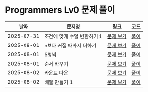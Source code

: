 # Programmers Lv0 문제 풀이

| 날짜 | 문제명 | 링크 | 코드 |
|------|--------|------|------|
| 2025-07-31 | 조건에 맞게 수열 변환하기 1 | [문제 보기](https://school.programmers.co.kr/learn/courses/30/lessons/181882) | [풀이](./250731_181882.py) |
| 2025-08-01 | n보다 커질 때까지 더하기 | [문제 보기](https://school.programmers.co.kr/learn/courses/30/lessons/181884) | [풀이](./250801_181884.py) |
| 2025-08-01 | 5명씩 | [문제 보기](https://school.programmers.co.kr/learn/courses/30/lessons/181886) | [풀이](./250801_181886.py) |
| 2025-08-01 | 순서 바꾸기 | [문제 보기](https://school.programmers.co.kr/learn/courses/30/lessons/181891) | [풀이](./250801_181891.py) |
| 2025-08-02 | 카운트 다운 | [문제 보기](https://school.programmers.co.kr/learn/courses/30/lessons/181899) | [풀이](./250802_181899.py) |
| 2025-08-02 | 배열 만들기 1 | [문제 보기](https://school.programmers.co.kr/learn/courses/30/lessons/181901) | [풀이](./250802_181901.py) |

